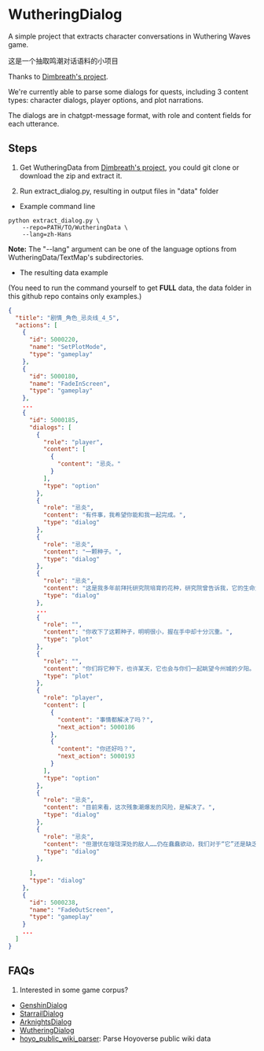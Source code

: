 # WutheringDialog
A simple project that extracts character conversations in Wuthering Waves game.

这是一个抽取鸣潮对话语料的小项目

Thanks to [Dimbreath's project](https://github.com/Dimbreath/WutheringData/tree/master).

We're currently able to parse some dialogs for quests, including 3 content types: character dialogs, player options, and plot narrations.

The dialogs are in chatgpt-message format, with role and content fields for each utterance.

## Steps

1. Get WutheringData from [Dimbreath's project](https://github.com/Dimbreath/WutheringData/tree/master), you could git clone or download the zip and extract it.

2. Run extract_dialog.py, resulting in output files in "data" folder

- Example command line

```
python extract_dialog.py \
    --repo=PATH/TO/WutheringData \
    --lang=zh-Hans
```

**Note:** The "--lang" argument can be one of the language options from WutheringData/TextMap's subdirectories.  

- The resulting data example

(You need to run the command yourself to get **FULL** data, the data folder in this github repo contains only examples.)

```json
{
  "title": "剧情_角色_忌炎线_4_5",
  "actions": [
    {
      "id": 5000220,
      "name": "SetPlotMode",
      "type": "gameplay"
    },
    {
      "id": 5000180,
      "name": "FadeInScreen",
      "type": "gameplay"
    },
    ...
    {
      "id": 5000185,
      "dialogs": [
        {
          "role": "player",
          "content": [
            {
              "content": "忌炎。"
            }
          ],
          "type": "option"
        },
        {
          "role": "忌炎",
          "content": "有件事，我希望你能和我一起完成。",
          "type": "dialog"
        },
        {
          "role": "忌炎",
          "content": "一颗种子。",
          "type": "dialog"
        },
        {
          "role": "忌炎",
          "content": "这是我多年前拜托研究院培育的花种，研究院曾告诉我，它的生命力十分顽强。",
          "type": "dialog"
        },
        ...
        {
          "role": "",
          "content": "你收下了这颗种子，明明很小，握在手中却十分沉重。",
          "type": "plot"
        },
        {
          "role": "",
          "content": "你们将它种下，也许某天，它也会与你们一起眺望今州城的夕阳。",
          "type": "plot"
        },
        {
          "role": "player",
          "content": [
            {
              "content": "事情都解决了吗？",
              "next_action": 5000186
            },
            {
              "content": "你还好吗？",
              "next_action": 5000193
            }
          ],
          "type": "option"
        },
        {
          "role": "忌炎",
          "content": "目前来看，这次残象潮爆发的风险，是解决了。",
          "type": "dialog"
        },
        {
          "role": "忌炎",
          "content": "但潜伏在瑝珑深处的敌人……仍在蠢蠢欲动，我们对于“它”还是缺乏足够的了解。",
          "type": "dialog"
        },
        
      ],
      "type": "dialog"
    },
    {
      "id": 5000238,
      "name": "FadeOutScreen",
      "type": "gameplay"
    }
    ...
  ]
}
```

## FAQs

1. Interested in some game corpus?

- [GenshinDialog](https://github.com/mrzjy/GenshinDialog)
- [StarrailDialog](https://github.com/mrzjy/StarrailDialogue)
- [ArknightsDialog](https://github.com/mrzjy/ArknightsDialog)
- [WutheringDialog](https://github.com/mrzjy/WutheringDialog)
- [hoyo_public_wiki_parser](https://github.com/mrzjy/hoyo_public_wiki_parser): Parse Hoyoverse public wiki data
